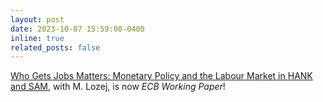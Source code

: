 ```yaml
---
layout: post
date: 2023-10-07 15:59:00-0400
inline: true
related_posts: false
---
```


[Who Gets Jobs Matters: Monetary Policy and the Labour Market in HANK and SAM](/assets/pdf/HANK_SAM_June2023.pdf), with M. Lozej, is now _ECB Working Paper_!
